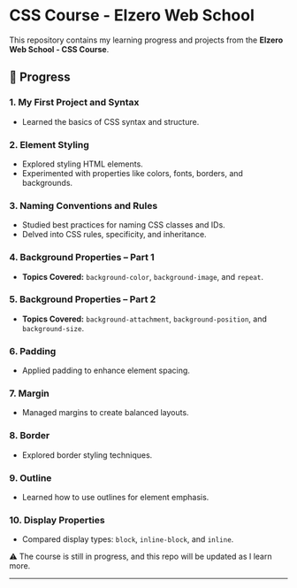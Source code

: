 # CSS Course - Elzero Web School  

This repository contains my learning progress and projects from the **Elzero Web School - CSS Course**.  

## 📌 Progress  
### 1. My First Project and Syntax
- Learned the basics of CSS syntax and structure.

### 2. Element Styling
- Explored styling HTML elements.
- Experimented with properties like colors, fonts, borders, and backgrounds.

### 3. Naming Conventions and Rules
- Studied best practices for naming CSS classes and IDs.
- Delved into CSS rules, specificity, and inheritance.

### 4. Background Properties – Part 1
- **Topics Covered:** `background-color`, `background-image`, and `repeat`.

### 5. Background Properties – Part 2
- **Topics Covered:** `background-attachment`, `background-position`, and `background-size`.

### 6. Padding
- Applied padding to enhance element spacing.

### 7. Margin
- Managed margins to create balanced layouts.

### 8. Border
- Explored border styling techniques.

### 9. Outline
- Learned how to use outlines for element emphasis.

### 10. Display Properties
- Compared display types: `block`, `inline-block`, and `inline`.

⚠️ The course is still in progress, and this repo will be updated as I learn more.  

--- 
